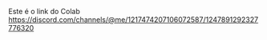 Este é o link do Colab<br>
https://discord.com/channels/@me/1217474207106072587/1247891292327776320
